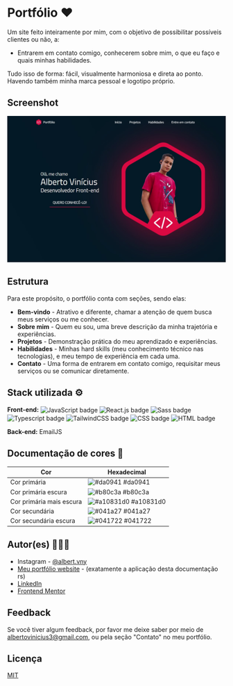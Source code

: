 
# Portfólio ❤

Um site feito inteiramente por mim, com o objetivo de possibilitar possíveis clientes ou não, a:
- Entrarem em contato comigo, conhecerem sobre mim, o que eu faço e quais minhas habilidades.  

Tudo isso de forma: fácil, visualmente harmoniosa e direta ao ponto. Havendo também minha marca pessoal e logotipo próprio.

## Screenshot

![Project Screenshot](./screenshots/main.jpg)

## Estrutura

Para este propósito, o portfólio conta com seções, sendo elas:
- **Bem-vindo** - Atrativo e diferente, chamar a atenção de quem busca meus serviços ou me conhecer.
- **Sobre mim** - Quem eu sou, uma breve descrição da minha trajetória e experiências.
- **Projetos** - Demonstração prática do meu aprendizado e experiências.
- **Habilidades** - Minhas hard skills (meu conhecimento técnico nas tecnologias), e meu tempo de experiência em cada uma.
- **Contato** - Uma forma de entrarem em contato comigo, requisitar meus serviços ou se comunicar diretamente.


## Stack utilizada ⚙

**Front-end:** 
  <img align="center" alt="JavaScript badge" src="https://img.shields.io/badge/JavaScript-F7DF1E?style=for-the-badge&logo=javascript&logoColor=black">
  <img align="center" alt="React.js badge" src="https://img.shields.io/badge/React-20232A?style=for-the-badge&logo=react&logoColor=61DAFB">
  <img align="center" alt="Sass badge" src="https://img.shields.io/badge/Sass-CC6699?style=for-the-badge&logo=sass&logoColor=white">
  <img align="center" alt="Typescript badge" src="https://img.shields.io/badge/TypeScript-007ACC?style=for-the-badge&logo=typescript&logoColor=white">
  <img align="center" alt="TailwindCSS badge" src="https://img.shields.io/badge/Tailwind_CSS-38B2AC?style=for-the-badge&logo=tailwind-css&logoColor=white">
  <img align="center" alt="CSS badge" src="https://img.shields.io/badge/CSS3-1572B6?style=for-the-badge&logo=css3&logoColor=white">
  <img align="center" alt="HTML badge" src="https://img.shields.io/badge/HTML5-E34F26?style=for-the-badge&logo=html5&logoColor=white">
  
**Back-end:** EmailJS

## Documentação de cores 🎨

| Cor               | Hexadecimal                                                |
| ----------------- | ---------------------------------------------------------------- |
| Cor primária       | ![#da0941](https://via.placeholder.com/10/da0941.png?text=+) #da0941 |
| Cor primária escura    | ![#b80c3a](https://via.placeholder.com/10/b80c3a.png?text=+) #b80c3a |
| Cor primária mais escura       | ![#a10831d0](https://via.placeholder.com/10/a10831d0.png?text=+) #a10831d0 |
| Cor secundária       | ![#041a27](https://via.placeholder.com/10/041a27.png?text=+) #041a27 |
| Cor secundária escura       | ![#041722](https://via.placeholder.com/10/041722.png?text=+) #041722 |

## Autor(es) 🙎🏻‍♂️

- Instagram - [@albert.vny](https://www.instagram.com/albert.vny/?hl=pt-br)
- [Meu portfólio website](https://portfolio-allbertuu.vercel.app/) - (exatamente a aplicação desta documentação rs)
- [LinkedIn](https://www.linkedin.com/in/albertov-albuquerque/)
- [Frontend Mentor](https://www.frontendmentor.io/profile/allbertuu)

## Feedback

Se você tiver algum feedback, por favor me deixe saber por meio de albertovinicius3@gmail.com, ou pela seção "Contato" no meu portfólio.

## Licença

[MIT](https://choosealicense.com/licenses/mit/)

